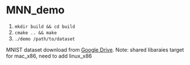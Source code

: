 # MNN_demo
1. `mkdir build && cd build`
2. `cmake .. && make`
3. `./demo /path/to/dataset`

MNIST dataset download from [Google Drive](https://drive.google.com/drive/folders/1IB1-NJgzHSEb7ucgJzM2Gj8QzxpYAjGy?usp=sharing).
Note: shared libaraies target for mac_x86, need to add linux_x86

